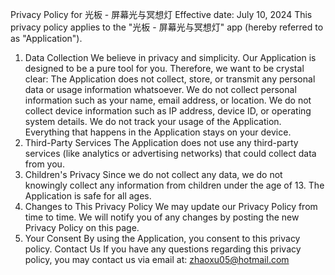 Privacy Policy for 光板 - 屏幕光与冥想灯
Effective date: July 10, 2024
This privacy policy applies to the "光板 - 屏幕光与冥想灯" app (hereby referred to as "Application").
1. Data Collection
We believe in privacy and simplicity. Our Application is designed to be a pure tool for you. Therefore, we want to be crystal clear:
The Application does not collect, store, or transmit any personal data or usage information whatsoever.
We do not collect personal information such as your name, email address, or location.
We do not collect device information such as IP address, device ID, or operating system details.
We do not track your usage of the Application.
Everything that happens in the Application stays on your device.
2. Third-Party Services
The Application does not use any third-party services (like analytics or advertising networks) that could collect data from you.
3. Children's Privacy
Since we do not collect any data, we do not knowingly collect any information from children under the age of 13. The Application is safe for all ages.
4. Changes to This Privacy Policy
We may update our Privacy Policy from time to time. We will notify you of any changes by posting the new Privacy Policy on this page.
5. Your Consent
By using the Application, you consent to this privacy policy.
Contact Us
If you have any questions regarding this privacy policy, you may contact us via email at: zhaoxu05@hotmail.com
